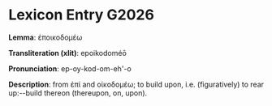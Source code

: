 # Lexicon Entry G2026

**Lemma**: ἐποικοδομέω

**Transliteration (xlit)**: epoikodoméō

**Pronunciation**: ep-oy-kod-om-eh'-o

**Description**:
from ἐπί and οἰκοδομέω; to build upon, i.e. (figuratively) to rear up:--build thereon (thereupon, on, upon).
